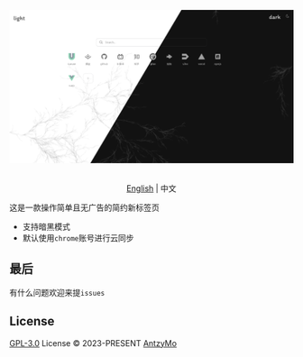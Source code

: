 
<p align=center>
  <a href="https://github.com/AntzyMo/aTab"><img src="./aTab-v2.png"/></a>
</p>

<p align="center">
  <br> <a href="https://github.com/AntzyMo/aTab">English</a> | 中文
</p>

这是一款操作简单且无广告的简约新标签页

- 支持暗黑模式
- 默认使用`chrome`账号进行云同步

## 最后

有什么问题欢迎来提`issues`

## License
[GPL-3.0](./LICENSE) License &copy; 2023-PRESENT [AntzyMo](https://github.com/AntzyMo)
